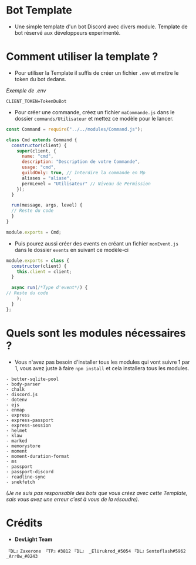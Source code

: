 # Bot Template
- Une simple template d'un bot Discord avec divers module. Template de bot réservé aux développeurs experimenté.

# Comment utiliser la template ?
- Pour utiliser la Template il suffis de créer un fichier `.env` et mettre le token du bot dedans.

*Exemple de .env*

`CLIENT_TOKEN=TokenDuBot`
- Pour créer une commande, créez un fichier `maCommande.js` dans le dossier `commands/Utilisateur` et mettez ce modèle pour le lancer.
```js
const Command = require("../../modules/Command.js");

class Cmd extends Command {
  constructor(client) {
    super(client, {
      name: "cmd",
      description: "Description de votre Commande",
      usage: "cmd",
      guildOnly: true, // Interdire la commande en Mp
      aliases = "aliase",
      permLevel = "Utilisateur" // Niveau de Permission
    });
  }

  run(message, args, level) {
  // Reste du code
  }
}

module.exports = Cmd;
```
- Puis pourez aussi créer des events en créant un fichier `monEvent.js` dans le dossier `events` en suivant ce modèle-ci
```js
module.exports = class {
  constructor(client) {
    this.client = client;
  }

  async run(/*Type d'event*/) {
// Reste du code
    );
  }
};
```
# Quels sont les modules nécessaires ?
- Vous n'avez pas besoin d'installer tous les modules qui vont suivre 1 par 1, vous avez juste à faire `npm install` et cela installera tous les modules.
```xl
- better-sqlite-pool
- body-parser
- chalk
- discord.js
- dotenv
- ejs
- enmap
- express
- express-passport
- express-session
- helmet
- klaw
- marked
- memorystore
- moment
- moment-duration-format
- ms
- passport
- passport-discord
- readline-sync
- snekfetch
```

*(Je ne suis pas responsable des bots que vous créez avec cette Template, sais vous avez une erreur c'est à vous de la résoudre).*

# Crédits
- **DevLight Team**

`『DL』Zaxerone 『TP』#3812`
`『DL』 _ElUrukrod_#5054`
`『DL』Sentoflash#5962`
`_Arr0w_#0243`
